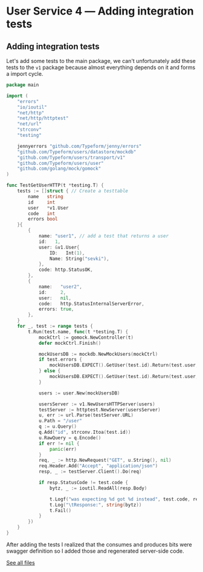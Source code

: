 # User Service 4 ― Adding integration tests

## Adding integration tests

Let's add some tests to the main package, we can't unfortunately add these tests
to the `v1` package because almost everything depends on it and forms a import
cycle.

```go
package main

import (
	"errors"
	"io/ioutil"
	"net/http"
	"net/http/httptest"
	"net/url"
	"strconv"
	"testing"

	jennyerrors "github.com/Typeform/jenny/errors"
	"github.com/Typeform/users/datastore/mockdb"
	"github.com/Typeform/users/transport/v1"
	"github.com/Typeform/users/user"
	"github.com/golang/mock/gomock"
)

func TestGetUserHTTP(t *testing.T) {
	tests := []struct { // Create a testtable
		name   string
		id     int
		user   *v1.User
		code   int
		errors bool
	}{
		{
			name: "user1", // add a test that returns a user
			id:   1,
			user: &v1.User{
				ID:   Int(1),
				Name: String("sevki"),
			},
			code: http.StatusOK,
		},
		{
			name:   "user2",
			id:     2,
			user:   nil,
			code:   http.StatusInternalServerError,
			errors: true,
		},
	}
	for _, test := range tests {
		t.Run(test.name, func(t *testing.T) {
			mockCtrl := gomock.NewController(t)
			defer mockCtrl.Finish()

			mockUsersDB := mockdb.NewMockUsers(mockCtrl)
			if test.errors {
				mockUsersDB.EXPECT().GetUser(test.id).Return(test.user, jennyerrors.NewHTTPError(errors.New("something"), http.StatusInternalServerError))
			} else {
				mockUsersDB.EXPECT().GetUser(test.id).Return(test.user, nil)
			}

			users := user.New(mockUsersDB)

			usersServer := v1.NewUsersHTTPServer(users)
			testServer := httptest.NewServer(usersServer)
			u, err := url.Parse(testServer.URL)
			u.Path = "/user"
			q := u.Query()
			q.Add("id", strconv.Itoa(test.id))
			u.RawQuery = q.Encode()
			if err != nil {
				panic(err)
			}
			req, _ := http.NewRequest("GET", u.String(), nil)
			req.Header.Add("Accept", "application/json")
			resp, _ := testServer.Client().Do(req)

			if resp.StatusCode != test.code {
				bytz, _ := ioutil.ReadAll(resp.Body)

				t.Logf("was expecting %d got %d instead", test.code, resp.StatusCode)
				t.Log("\tResponse:", string(bytz))
				t.Fail()
			}
		})
	}
}
```

After adding the tests I realized that the consumes and produces bits were
swagger definition so I added those and regenerated server-side code.

[See all files](https://github.com/sevki/user/tree/tutorial-4)
